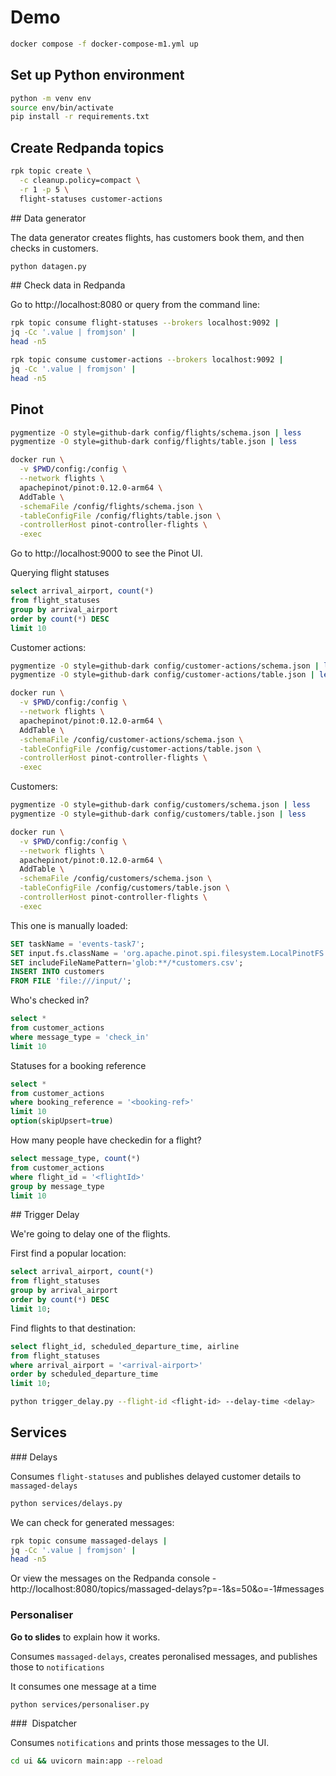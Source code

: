 # Demo

```bash
docker compose -f docker-compose-m1.yml up
```

## Set up Python environment

```bash
python -m venv env
source env/bin/activate
pip install -r requirements.txt
```

## Create Redpanda topics

```bash
rpk topic create \
  -c cleanup.policy=compact \
  -r 1 -p 5 \
  flight-statuses customer-actions
```

## Data generator

The data generator creates flights, has customers book them, and then checks in customers.

```bash
python datagen.py
```

## Check data in Redpanda

Go to http://localhost:8080 or query from the command line:

```bash
rpk topic consume flight-statuses --brokers localhost:9092 | 
jq -Cc '.value | fromjson' | 
head -n5
```

```bash
rpk topic consume customer-actions --brokers localhost:9092 | 
jq -Cc '.value | fromjson' | 
head -n5
```

## Pinot

```bash
pygmentize -O style=github-dark config/flights/schema.json | less
pygmentize -O style=github-dark config/flights/table.json | less
```

```bash
docker run \
  -v $PWD/config:/config \
  --network flights \
  apachepinot/pinot:0.12.0-arm64 \
  AddTable \
  -schemaFile /config/flights/schema.json \
  -tableConfigFile /config/flights/table.json \
  -controllerHost pinot-controller-flights \
  -exec
```

Go to http://localhost:9000 to see the Pinot UI.

Querying flight statuses

```sql
select arrival_airport, count(*)
from flight_statuses 
group by arrival_airport
order by count(*) DESC
limit 10
```

Customer actions:

```bash
pygmentize -O style=github-dark config/customer-actions/schema.json | less
pygmentize -O style=github-dark config/customer-actions/table.json | less
```

```bash
docker run \
  -v $PWD/config:/config \
  --network flights \
  apachepinot/pinot:0.12.0-arm64 \
  AddTable \
  -schemaFile /config/customer-actions/schema.json \
  -tableConfigFile /config/customer-actions/table.json \
  -controllerHost pinot-controller-flights \
  -exec
```

Customers:

```bash
pygmentize -O style=github-dark config/customers/schema.json | less
pygmentize -O style=github-dark config/customers/table.json | less
```

```bash
docker run \
  -v $PWD/config:/config \
  --network flights \
  apachepinot/pinot:0.12.0-arm64 \
  AddTable \
  -schemaFile /config/customers/schema.json \
  -tableConfigFile /config/customers/table.json \
  -controllerHost pinot-controller-flights \
  -exec
```

This one is manually loaded:

```sql
SET taskName = 'events-task7';
SET input.fs.className = 'org.apache.pinot.spi.filesystem.LocalPinotFS';
SET includeFileNamePattern='glob:**/*customers.csv';
INSERT INTO customers
FROM FILE 'file:///input/';
```

Who's checked in?

```sql
select * 
from customer_actions 
where message_type = 'check_in'
limit 10
```

Statuses for a booking reference

```sql
select * 
from customer_actions 
where booking_reference = '<booking-ref>'
limit 10
option(skipUpsert=true)
```

How many people have checkedin for a flight?

```sql
select message_type, count(*) 
from customer_actions
where flight_id = '<flightId>'
group by message_type
limit 10
```

## Trigger Delay

We're going to delay one of the flights.

First find a popular location:

```sql
select arrival_airport, count(*)
from flight_statuses
group by arrival_airport
order by count(*) DESC
limit 10;
```

Find flights to that destination:

```sql
select flight_id, scheduled_departure_time, airline
from flight_statuses 
where arrival_airport = '<arrival-airport>'
order by scheduled_departure_time
limit 10;
```

```bash
python trigger_delay.py --flight-id <flight-id> --delay-time <delay>
```

## Services

### Delays

Consumes `flight-statuses` and publishes delayed customer details to `massaged-delays`

```bash
python services/delays.py
```

We can check for generated messages:

```bash
rpk topic consume massaged-delays |
jq -Cc '.value | fromjson' | 
head -n5
```

Or view the messages on the Redpanda console - http://localhost:8080/topics/massaged-delays?p=-1&s=50&o=-1#messages

### Personaliser 

**Go to slides** to explain how it works.

Consumes `massaged-delays`, creates peronalised messages, and publishes those to `notifications`

It consumes one message at a time

```bash
python services/personaliser.py
```

###  Dispatcher 

Consumes `notifications` and prints those messages to the UI.

```bash
cd ui && uvicorn main:app --reload
```
